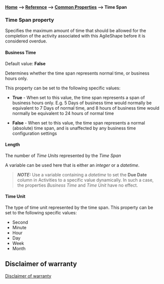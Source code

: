 **[Home](/) --> [Reference](/ref) --> [Common Properties](/ref/common) --> Time Span**

### Time Span property 

Specifies the maximum amount of time that should be allowed for the completion of the activity associated with this AgileShape before it is considered overdue.

#### Business Time

Default value: **False**

Determines whether the time span represents normal time, or business hours only.

This property can be set to the following specific values:

-   **True** - When set to this value, the time span represents a span of
    business hours only. E.g. 5 Days of business time would normally be
    equivalent to 7 Days of normal time, and 8 hours of business time would
    normally be equivalent to 24 hours of normal time

-   **False** - When set to this value, the time span represents a normal
    (absolute) time span, and is unaffected by any business time configuration
    settings

#### Length

The number of *Time Units* represented by the *Time Span*

A variable can be used here that is either an *integer* or a *datetime*.

> **_NOTE:_**  Use a variable containing a *datetime* to set the **Due Date** column in Activities to a specific value dynamically.
 In such a case, the properties _Business Time_ and _Time Unit_ have no effect.  


#### Time Unit

The type of time unit represented by the time span. This property can be set to
the following specific values:

-   Second
-   Minute
-   Hour
-   Day
-   Week
-   Month


## Disclaimer of warranty

[Disclaimer of warranty](../../guides/common/DisclaimerOfWarranty.md)